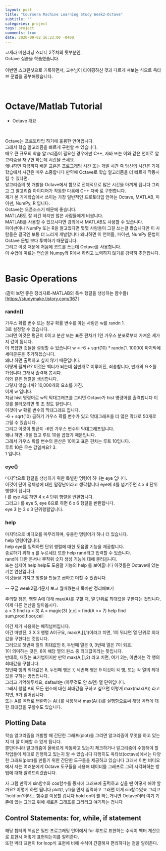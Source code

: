 ```yaml
---
layout: post
title: "Coursera Machine Learning Study Week2-Octave"
subtitle: ""
categories: project
tags: project
comments: true
date: 2020-09-02 16:23:00 -0400
---
```


코세라 머신러닝 스터디 2주차의 뒷부분인,    
Octave 실습을 학습했습니다.<br> 	
이번엔 스크린샷으로 기록하면서, 교수님이 타이핑하신 것과 다르게 쳐보는 식으로 옥타브 문법을 공부해봤습니다.<br>    

<br>


# Octave/Matlab Tutorial
- Octave 개요
<br>

Octave는 프로토타입 하기에 훌륭한 언어입니다.<br>그래서 학습 알고리즘을 빠르게 구현할 수 있습니다.<br>매우 큰 규모의 학습 알고리즘이 필요한 경우에만 C++, 자바 또는 이와 같은 언어로 알고리즘을 재구현 하는데 시간을 쓰세요.<br>왜냐하면 지금까지 배운 교훈은 프로그래밍 시간 또는 개발 시간 즉 당신의 시간은 기계 학습에서 시간은 매우 소중합니다 만약에 Octave로 학습 알고리즘을 더 빠르게 작동시킬 수 있다면.<br> 알고리즘의 첫 개발을 Octave에서 함으로 전체적으로 많은 시간을 아끼게 됩니다 그리고 그 알고리즘 아이디어가 작동한 다음에 C++ 자바 로 구현합니다.<br> 제가 본 기계학습에서 쓰이는 가장 일반적인 프로토타입 언어는 Octave, MATLAB, 파이썬, NumPy, R 입니다.<br> Octave는 오픈소스기 때문에 좋습니다.<br> MATLAB도 잘 되긴 하지만 많은 사람들에게 비쌉니다.<br> MATLAB를 사용할 수 있으시다면 강의에서 MATLAB도 사용할 수 있습니다.<br> 파이썬이나 NumPy 또는 R을 알고있다면 몇몇 사람들이 그걸 쓰는걸 봤습니다만 이 사람들은 결국엔 보통 더 느리게 개발합니다 왜냐하면 이 언어들, 파이썬, NumPy 문법이 Octave 문법 보다 투박하기 때문입니다.<br> 그리고 이것 때문에 처음에 코드를 쓰는데 Octave를 사용합니다.<br> 이 수업에 따르는 연습을 Numpy와 R에서 하려고 노력하지 않기를 강력히 추천합니다.<br> <br>
# Basic Operations
(같이 보면 좋은 정리자료-MATLAB의 특수 행렬을 생성하는 함수들)[https://studymake.tistory.com/367]

### randn()
가우스 확률 변수 또는 정규 확률 변수를 아는 사람은 w를 randn 1.<br>3로 설정할 수 있습니다.<br> 그러면 이것은 평균이 0이고 분산 또는 표준 편차가 1인 가우스 분포로부터 가져온 세가지 값이 됩니다.<br> 더 복잡한 것들을 설정할 수 있습니다 w = -6 + sqrt(10) * randn(1. 10000) 마지막에 세미콜론을 추가하겠습니다.<br> 왜냐 하면 출력하고 싶지 않기 때문입니다.<br> 어떻게 될까요? 이것은 백터가 되는데 십만개로 이루어진, 죄송합니다, 만개의 요소를 가집니다 그래서 출력해 봅시다.<br> 이와 같은 행렬을 생성합니다.<br> 그렇지 않습니까? 10,000개의 요소를 가진.<br> 이게 w 입니다.<br> 지금 hist 명령어로 w의 막대그래프를 그리면 Octave가 hist 명령어를 출력합니다 이것를 불러오려면 몇 초 정도 걸립니다.<br> 이것이 w 확률 변수의 막대그래프 입니다.<br> -6 + sqrt(10) 곱하기 가우스 확률 변수가 있고 막대그래프를 더 많은 막대로 50개로 그릴 수 있습니다.<br> 그리고 이것이 평균이 -6인 가우스 변수의 막대그래프입니다.<br> 왜냐 하면 -6을 했고 루트 10을 곱했기 때문입니다.<br> 그래서 가우스 확률 변수의 분산은 10이고 표준 편차는 루트 10입니다.<br> 루트 10은 무슨 값일까요? 3.<br>1 입니다.<br> 

### eye()
마지막으로 행렬을 생성하기 위한 특별한 명령어 하나는 eye 입니다.<br> 이것이 단어 정체성에 대한 말장난이라고 생각합니다 eye에 4를 넘겨주면 4 x 4 단위 행렬이 됩니다.<br> i 를 eye 4로 하면 4 x 4 단위 행렬을 반환합니다.<br> 그리고 i 를 eye 5, eye 6으로 하면 6 x 6 행렬을 반환합니다.<br> eye 3 는 3 x 3 단위행렬입니다.<br> 

### help
마지막으로 비디오를 마무리하며, 유용한 명령어가 하나 더 있습니다.<br> help 명령어입니다.<br> help eye를 입력하면 단위 행렬에 대한 도움말 기능을 제공합니다.<br> 종료하기 위해 q 를 누르세요 또한 help rand라고 입력할 수 있습니다.<br> rand에 대한 문서나 무작위 숫자 생성 기능에 대해 불러옵니다.<br> 또는 심지어 help help도 도움말 기능의 help 를 보여줍니다 이것들은 Octave에 있는 기본 연산입니다.<br> 이것들을 가지고 행렬을 만들고 곱하고 더할 수 있습니다.<br> 

-- 구글 week2필기문서 보고 뭘배웠는지 목차만 정리해보기

주의할 점은, 행렬 A에 대해 max(A)를 구할 때, 열 단위로 최대값을 구한다는 것입니다.<br> 이제 다른 연산을 알아봅시다.<br>
a < 3 
 find (a < 3)
A = magic(3)
[r,c] = find(A >= 7)
help find
sum,prod,floor,ceil

이건 제가 사용하는 매직넘버입니다.<br> 이건 마방진, 3 X 3 행렬 A이구요, max(A,[],1)이라고 치면, 1이 뭐냐면 열 단위로 최대값을 구한다는 것입니다.<br> 그러므로 첫번째 열의 최대값인 8, 두번째 열은 9, 3번째 열은 7이 되죠.<br> 1이 의미하는 것은, 8이 해당 열의 원소 중 최대값이라는 뜻입니다.<br>
반대로, 재밌는 표기법이지만 만약 max(A,[],2) 라고 치면, 여기 2는, 이번에는 각 행의 최대값을 구합니다.<br> 첫번째 행의 최대값은 8, 두번째 행은 7, 세번째 행은 9 이것이 각 행, 또는 각 열의 최대값을 구하는 방법입니다.<br>
그리고 기억해두세요, dafault는 (아무것도 안 쓰면) 열 단위입니다.<br> 그래서 행렬 A의 모든 원소에 대한 최대값을 구하고 싶으면 이렇게 max(max(A)) 라고 치면, 9가 얻어집니다.<br> 또는 A를 벡터로 변환하는 A(:)를 사용해서 max(A(:))를 실행함으로써 해당 벡터에 대한 최대값을 구할수도 있습니다.<br>

## Plotting Data
학습 알고리즘을 개발할 때 간단한 그래프(plot)를 그리면 알고리즘이 무엇을 하고 있는지 더 잘 이해할 수 있게 됩니다.<br> 뿐만아니라 알고리즘이 올바르게 작동하고 있는지 체크하거나 알고리즘이 수행해야 할 작업들이 제대로 진행하고 있는지 알 수 있습니다
다행히도 옥타브(octave)에서는 다양한 그래프(plot)를 만들기 위한 간단한 도구들을 제공하고 있습니다
그래서 이번 비디오에서 저는 여러분에게 Octave 도구들을 사용해 데이터를 그래프로 그려 시각화하는 방법에 대해 알려드리겠습니다.<br>

자 그럼 만약에 sin함수와 cos함수를 동시에 그래프에 출력하고 싶을 땐 어떻게 해야 할까요? 이렇게 하면 됩니다 plot(t, y1)을 먼저 입력하고 그러면 이게 sin함수였죠 그리고 'hold on'이라는 함수를 이용할 겁니다 hold on이 뭘 하는거냐면 Octave더러 여기 기존에 있는 그래프 위에 새로운 그래프를 그리라고 얘기하는 겁니다 

## Control Statements: for, while, if statement
해당 챕터의 핵심은 일반 프로그래밍 언어에서 for 루프로 표현하는 수식이 벡터 계산으로 표현시 어떻게 표현되는지를 알려준다.<br> 
또한 벡터 표현이 for loop식 표현에 비해 수식이 간결해져 편리하다는 점을 알려준다.<br>



